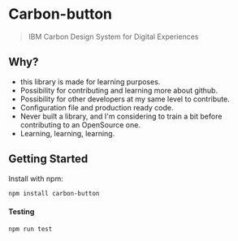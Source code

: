 # Carbon-button 

> IBM Carbon Design System for Digital Experiences

## Why?
* this library is made for learning purposes.
* Possibility for contributing and learning more about github.
* Possibility for other developers at my same level to contribute.
* Configuration file and production ready code.
* Never built a library, and I'm considering to train a bit before contributing to an OpenSource one.
* Learning, learning, learning.

## Getting Started
Install with npm:

```sh
npm install carbon-button
```

#### Testing
```sh
npm run test
```
